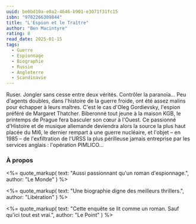 ```yaml
---
uuid: be0bd10a-e0a2-4646-b901-e3071f31fc15
isbn: "9782266309844"
title: "L'Espion et le Traître"
author: "Ben Macintyre"
rating: 8
read_date: 2025-01-15
tags:
  - Guerre
  - Espionnage
  - Biographie
  - Russie
  - Angleterre
  - Scandinavie
---
```


Ruser. Jongler sans cesse entre deux vérités. Contrôler la paranoïa… Peu d'agents doubles, dans l'histoire de la guerre froide, ont été assez malins pour échapper à leurs maîtres. C'est le cas d'Oleg Gordievsky, l'espion préféré de Margaret Thatcher. Biberonné tout jeune à la maison KGB, le printemps de Prague fera basculer son cœur à l'Ouest. Ce passionné d'Histoire et de musique allemande deviendra alors la source la plus haut placée du MI6, le dernier rempart à une guerre nucléaire, et l'objet – en 1985 – de l'exfiltration de l'URSS la plus périlleuse jamais entreprise par les services anglais : l'opération PIMLICO…

### À propos

<%= quote_markup(
  text: "Aussi passionnant qu'un roman d'espionnage.",
  author: "Le Monde"
) %>

<%= quote_markup(
  text: "Une biographie digne des meilleurs thrillers.",
  author: "Libération"
) %>

<%= quote_markup(
  text: "Cette enquête se lit comme un roman. Sauf qu'ici tout est vrai.",
  author: "Le Point"
) %>
